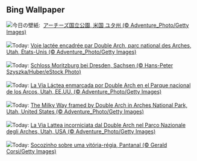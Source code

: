 ## Bing Wallpaper
![](https://www.bing.com/th?id=OHR.ArchesGalaxy_JA-JP7174638960_UHD.jpg&w=1000)今日の壁紙: &nbsp;[アーチーズ国立公園, 米国 ユタ州 (© Adventure_Photo/Getty Images)](https://www.bing.com/th?id=OHR.ArchesGalaxy_JA-JP7174638960_UHD.jpg)
<br><br/>
![](https://www.bing.com/th?id=OHR.ArchesGalaxy_FR-FR2194406698_UHD.jpg&w=1000)Today: [Voie lactée encadrée par Double Arch, parc national des Arches, Utah, États-Unis (© Adventure_Photo/Getty Images)](https://www.bing.com/th?id=OHR.ArchesGalaxy_FR-FR2194406698_UHD.jpg)
<br><br/>
![](https://www.bing.com/th?id=OHR.SchlossMoritzburg_DE-DE9218601077_UHD.jpg&w=1000)Today: [Schloss Moritzburg bei Dresden, Sachsen (© Hans-Peter Szyszka/Huber/eStock Photo)](https://www.bing.com/th?id=OHR.SchlossMoritzburg_DE-DE9218601077_UHD.jpg)
<br><br/>
![](https://www.bing.com/th?id=OHR.ArchesGalaxy_ES-ES4610522421_UHD.jpg&w=1000)Today: [La Vía Láctea enmarcada por Double Arch en el Parque nacional de los Arcos, Utah, EE.UU. (© Adventure_Photo/Getty Images)](https://www.bing.com/th?id=OHR.ArchesGalaxy_ES-ES4610522421_UHD.jpg)
<br><br/>
![](https://www.bing.com/th?id=OHR.ArchesGalaxy_EN-GB3402491515_UHD.jpg&w=1000)Today: [The Milky Way framed by Double Arch in Arches National Park, Utah, United States (© Adventure_Photo/Getty Images)](https://www.bing.com/th?id=OHR.ArchesGalaxy_EN-GB3402491515_UHD.jpg)
<br><br/>
![](https://www.bing.com/th?id=OHR.ArchesGalaxy_IT-IT2041220241_UHD.jpg&w=1000)Today: [La Via Lattea incorniciata dal Double Arch nel Parco Nazionale degli Arches, Utah, USA (© Adventure_Photo/Getty Images)](https://www.bing.com/th?id=OHR.ArchesGalaxy_IT-IT2041220241_UHD.jpg)
<br><br/>
![](https://www.bing.com/th?id=OHR.BrazilHeron_PT-BR4897621554_UHD.jpg&w=1000)Today: [Socozinho sobre uma vitória-régia, Pantanal (© Gerald Corsi/Getty Images)](https://www.bing.com/th?id=OHR.BrazilHeron_PT-BR4897621554_UHD.jpg)
<br><br/>
